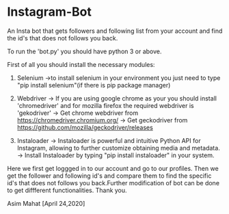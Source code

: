 # Instagram-Bot
An Insta bot that gets followers and following list from your account and find the id's that does not follows you back.

To run the 'bot.py' you should have python 3 or above. 

First of all you should install the necessary modules:

1. Selenium 
  ->to install selenium in your environment you just need to type
   "pip install selenium"(if there is pip package manager)
   
2. Webdriver
  -> If you are using google chrome as your you should install 'chromedriver' and for mozilla firefox the required webdriver
     is 'gekodriver'
  -> Get chrome webdriver from https://chromedriver.chromium.org/
  -> Get geckodriver from https://github.com/mozilla/geckodriver/releases
  
3. Instaloader
  -> Instaloader is powerful and intuitive Python API for Instagram, allowing to further customize obtaining media and metadata.
  -> Install Instaloader by typing "pip install instaloader" in your system.


Here we first get loggged in to our account and go to our profiles. Then we get the follower and following id's
and compare them to find the specific id's that does not follows you back.Further modification of bot can be done to get
diffferent functionalities.
Thank you.

Asim Mahat
[April 24,2020]


